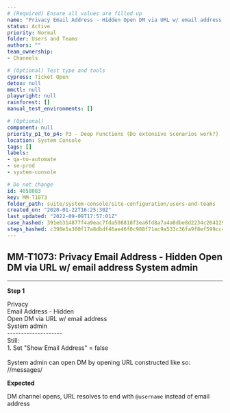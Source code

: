```yaml
---
# (Required) Ensure all values are filled up
name: "Privacy Email Address - Hidden Open DM via URL w/ email address System admin"
status: Active
priority: Normal
folder: Users and Teams
authors: ""
team_ownership: 
- Channels

# (Optional) Test type and tools
cypress: Ticket Open
detox: null
mmctl: null
playwright: null
rainforest: []
manual_test_environments: []

# (Optional)
component: null
priority_p1_to_p4: P3 - Deep Functions (Do extensive scenarios work?)
location: System Console
tags: []
labels: 
- qa-to-automate
- se-prod
- system-console

# Do not change
id: 4058083
key: MM-T1073
folder_path: suite/system-console/site-configuration/users-and-teams
created_on: "2020-01-22T16:25:30Z"
last_updated: "2022-09-09T17:57:01Z"
case_hashed: 391eb314877f4a9eac7fda508818f3ea6fd8a7a4a0dbe8d2234c264129ed31eadc9fca8ba0e6ec020e46952f0c457096
steps_hashed: c398e5a300f17a8dbdf46ae46f0c988f71ec9a533c36fa9f8ef599ccce5a1f52cca0e59ca0c97c8a7e55427df3644b89
---
```


## MM-T1073: Privacy Email Address - Hidden Open DM via URL w/ email address System admin

---

**Step 1**

Privacy\
Email Address - Hidden\
Open DM via URL w/ email address\
System admin\
\--------------------\
Still:\
1\. Set "Show Email Address" = false\
\
System admin can open DM by opening URL constructed like so:\
//messages/

**Expected**

DM channel opens, URL resolves to end with `@username` instead of email address
